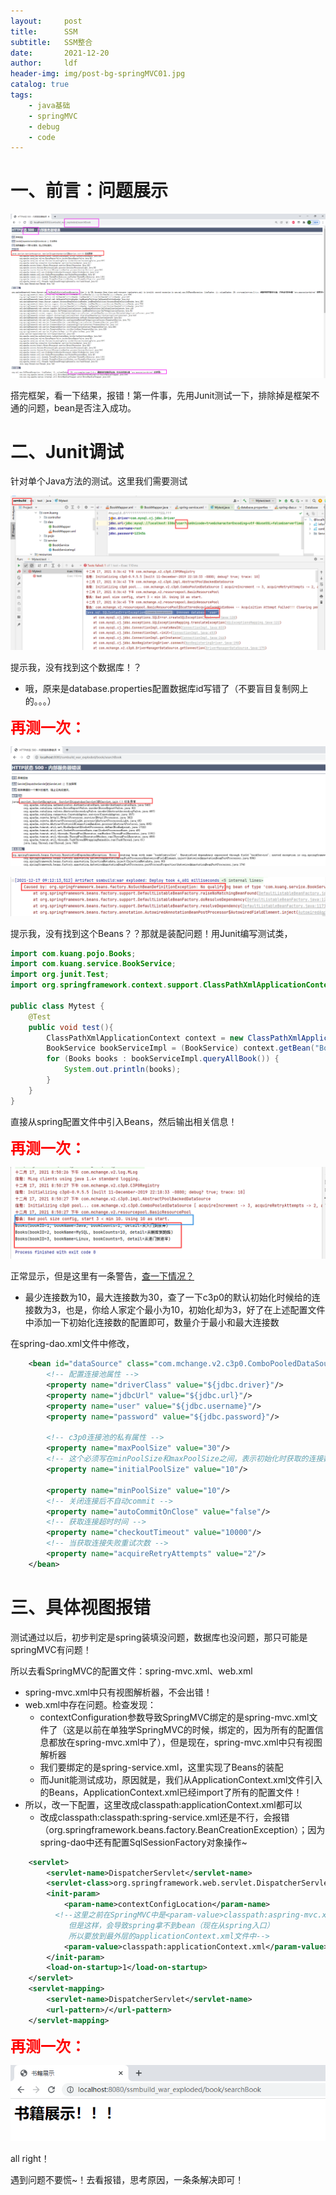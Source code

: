 ```yaml
---
layout:     post
title:      SSM
subtitle:   SSM整合
date:       2021-12-20
author:     ldf
header-img: img/post-bg-springMVC01.jpg
catalog: true
tags:
    - java基础
    - springMVC
    - debug
    - code
---
```


# 一、前言：问题展示

![](https://raw.githubusercontent.com/BBQldf/PicGotest/master/20211216215024.png)

搭完框架，看一下结果，报错！第一件事，先用Junit测试一下，排除掉是框架不通的问题，bean是否注入成功。

# 二、Junit调试

针对单个Java方法的测试。这里我们需要测试

![测试结果](https://raw.githubusercontent.com/BBQldf/PicGotest/master/20211217203834.png)

提示我，没有找到这个数据库！？

- 哦，原来是database.properties配置数据库id写错了（不要盲目复制网上的。。。）

<font size="5" color='red'>**再测一次：**</font>

![网页视图](https://raw.githubusercontent.com/BBQldf/PicGotest/master/20211217211333.png)

![终端报错](https://raw.githubusercontent.com/BBQldf/PicGotest/master/20211217211408.png)

提示我，没有找到这个Beans？？那就是装配问题！用Junit编写测试类，

```java
import com.kuang.pojo.Books;
import com.kuang.service.BookService;
import org.junit.Test;
import org.springframework.context.support.ClassPathXmlApplicationContext;

public class Mytest {
    @Test
    public void test(){
        ClassPathXmlApplicationContext context = new ClassPathXmlApplicationContext("applicationContext.xml");
        BookService bookServiceImpl = (BookService) context.getBean("BookServiceImpl");
        for (Books books : bookServiceImpl.queryAllBook()) {
            System.out.println(books);
        }
    }
}
```

直接从spring配置文件中引入Beans，然后输出相关信息！

<font size="5" color='red'>**再测一次：**</font>

![测试成功](https://raw.githubusercontent.com/BBQldf/PicGotest/master/20211217205134.png)

正常显示，但是这里有一条警告，[查一下情况？](https://blog.csdn.net/jacksonary/article/details/79009884)

- 最少连接数为10，最大连接数为30，查了一下c3p0的默认初始化时候给的连接数为3，也是，你给人家定个最小为10，初始化却为3，好了在上述配置文件中添加一下初始化连接数的配置即可，数量介于最小和最大连接数

在spring-dao.xml文件中修改，

```xml
    <bean id="dataSource" class="com.mchange.v2.c3p0.ComboPooledDataSource">
        <!-- 配置连接池属性 -->
        <property name="driverClass" value="${jdbc.driver}"/>
        <property name="jdbcUrl" value="${jdbc.url}"/>
        <property name="user" value="${jdbc.username}"/>
        <property name="password" value="${jdbc.password}"/>

        <!-- c3p0连接池的私有属性 -->
        <property name="maxPoolSize" value="30"/>
        <!-- 这个必须写在minPoolSize和maxPoolSize之间，表示初始化时获取的连接数，这个值一般设置为minPoolSize，缺省时默认为3 -->
        <property name="initialPoolSize" value="10"/>
        
        <property name="minPoolSize" value="10"/>
        <!-- 关闭连接后不自动commit -->
        <property name="autoCommitOnClose" value="false"/>
        <!-- 获取连接超时时间 -->
        <property name="checkoutTimeout" value="10000"/>
        <!-- 当获取连接失败重试次数 -->
        <property name="acquireRetryAttempts" value="2"/>
    </bean>
```

# 三、具体视图报错

测试通过以后，初步判定是spring装填没问题，数据库也没问题，那只可能是springMVC有问题！

所以去看SpringMVC的配置文件：spring-mvc.xml、web.xml

- spring-mvc.xml中只有视图解析器，不会出错！
- web.xml中存在问题。检查发现：
  - contextConfiguration参数导致SpringMVC绑定的是spring-mvc.xml文件了（这是以前在单独学SpringMVC的时候，绑定的，因为所有的配置信息都放在spring-mvc.xml中了），但是现在，spring-mvc.xml中只有视图解析器
  - 我们要绑定的是spring-service.xml，这里实现了Beans的装配
  - 而Junit能测试成功，原因就是，我们从ApplicationContext.xml文件引入的Beans，ApplicationContext.xml已经import了所有的配置文件！
- 所以，改一下配置，这里改成classpath:applicationContext.xml都可以
  - 改成classpath:classpath:spring-service.xml还是不行，会报错（org.springframework.beans.factory.BeanCreationException）；因为spring-dao中还有配置SqlSessionFactory对象操作~

```xml
    <servlet>
        <servlet-name>DispatcherServlet</servlet-name>
        <servlet-class>org.springframework.web.servlet.DispatcherServlet</servlet-class>
        <init-param>
            <param-name>contextConfigLocation</param-name>
          <!--这里之前在SpringMVC中是<param-value>classpath:aspring-mvc.xml</param-value>
             但是这样，会导致spring拿不到bean（现在从spring入口）
             所以要放到最外层的applicationContext.xml文件中-->
            <param-value>classpath:applicationContext.xml</param-value>
        </init-param>
        <load-on-startup>1</load-on-startup>
    </servlet>
    <servlet-mapping>
        <servlet-name>DispatcherServlet</servlet-name>
        <url-pattern>/</url-pattern>
    </servlet-mapping>
```

<font size="5" color='red'>**再测一次：**</font>

![测试正常](https://raw.githubusercontent.com/BBQldf/PicGotest/master/20211217211832.png)

all right！

遇到问题不要慌~！去看报错，思考原因，一条条解决即可！
